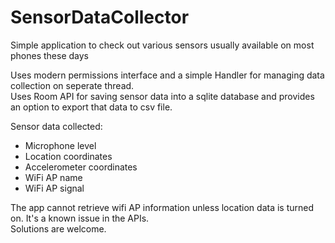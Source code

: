 # SensorDataCollector
Simple application to check out various sensors usually available on most phones these days  

Uses modern permissions interface and a simple Handler for managing data collection on seperate thread.  
Uses Room API for saving sensor data into a sqlite database and provides an option to export that data to csv file.  

Sensor data collected:  
- Microphone level  
- Location coordinates
- Accelerometer coordinates
- WiFi AP name
- WiFi AP signal

The app cannot retrieve wifi AP information unless location data is turned on. It's a known issue in the APIs.  
Solutions are welcome.
